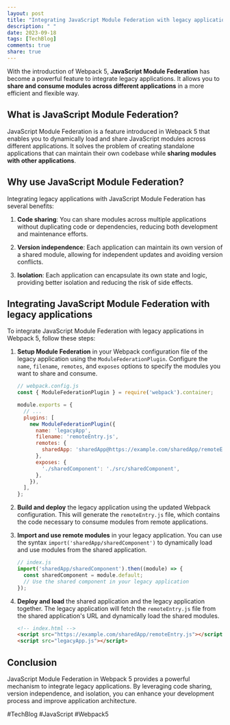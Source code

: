 ```yaml
---
layout: post
title: "Integrating JavaScript Module Federation with legacy applications in Webpack 5"
description: " "
date: 2023-09-18
tags: [TechBlog]
comments: true
share: true
---
```


With the introduction of Webpack 5, **JavaScript Module Federation** has become a powerful feature to integrate legacy applications. It allows you to **share and consume modules across different applications** in a more efficient and flexible way.

## What is JavaScript Module Federation?

JavaScript Module Federation is a feature introduced in Webpack 5 that enables you to dynamically load and share JavaScript modules across different applications. It solves the problem of creating standalone applications that can maintain their own codebase while **sharing modules with other applications**.

## Why use JavaScript Module Federation?

Integrating legacy applications with JavaScript Module Federation has several benefits:

1. **Code sharing**: You can share modules across multiple applications without duplicating code or dependencies, reducing both development and maintenance efforts.

2. **Version independence**: Each application can maintain its own version of a shared module, allowing for independent updates and avoiding version conflicts.

3. **Isolation**: Each application can encapsulate its own state and logic, providing better isolation and reducing the risk of side effects.

## Integrating JavaScript Module Federation with legacy applications

To integrate JavaScript Module Federation with legacy applications in Webpack 5, follow these steps:

1. **Setup Module Federation** in your Webpack configuration file of the legacy application using the `ModuleFederationPlugin`. Configure the `name`, `filename`, `remotes`, and `exposes` options to specify the modules you want to share and consume.

   ```javascript
   // webpack.config.js
   const { ModuleFederationPlugin } = require('webpack').container;

   module.exports = {
     // ...
     plugins: [
       new ModuleFederationPlugin({
         name: 'legacyApp',
         filename: 'remoteEntry.js',
         remotes: {
           sharedApp: 'sharedApp@https://example.com/sharedApp/remoteEntry.js',
         },
         exposes: {
           './sharedComponent': './src/sharedComponent',
         },
       }),
     ],
   };
   ```

2. **Build and deploy** the legacy application using the updated Webpack configuration. This will generate the `remoteEntry.js` file, which contains the code necessary to consume modules from remote applications.

3. **Import and use remote modules** in your legacy application. You can use the syntax `import('sharedApp/sharedComponent')` to dynamically load and use modules from the shared application.

   ```javascript
   // index.js
   import('sharedApp/sharedComponent').then((module) => {
     const sharedComponent = module.default;
     // Use the shared component in your legacy application
   });
   ```

4. **Deploy and load** the shared application and the legacy application together. The legacy application will fetch the `remoteEntry.js` file from the shared application's URL and dynamically load the shared modules.

   ```html
   <!-- index.html -->
   <script src="https://example.com/sharedApp/remoteEntry.js"></script>
   <script src="legacyApp.js"></script>
   ```

## Conclusion

JavaScript Module Federation in Webpack 5 provides a powerful mechanism to integrate legacy applications. By leveraging code sharing, version independence, and isolation, you can enhance your development process and improve application architecture.

#TechBlog #JavaScript #Webpack5